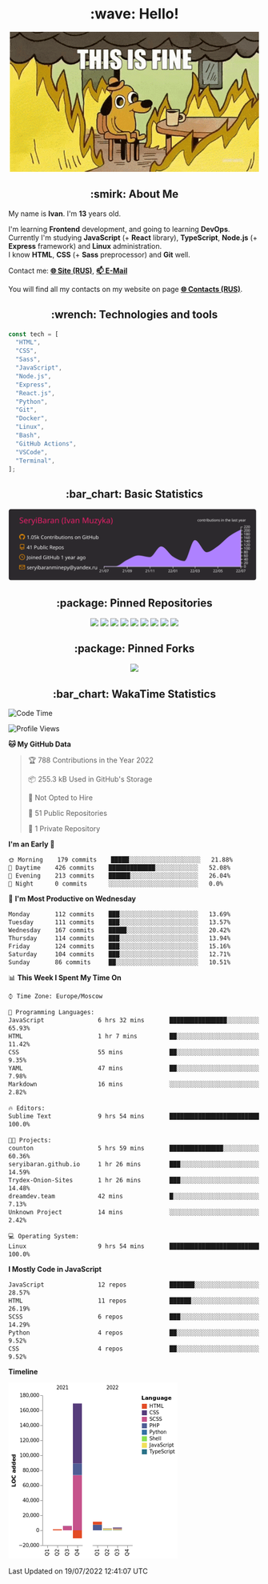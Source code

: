 <h1 align="center">:wave: Hello!</h1>

<p align="center"><img src="images/this-is-fine.gif" /></p>

<h2 align="center">:smirk: About Me</h2>

My name is **Ivan**. I'm **13** years old.

I'm learning **Frontend** development, and going to learning **DevOps**.  
Currently I'm studying **JavaScript** (+ **React** library), **TypeScript**, **Node.js** (+ **Express** framework) and **Linux** administration.  
I know **HTML**, **CSS** (+ **Sass** preprocessor) and **Git** well.

Contact me: [**:globe_with_meridians: Site (RUS)**](https://seryibaran.github.io), [**:mailbox: E-Mail**](mailto:seryibaranminepy@yandex.ru)

You will find all my contacts on my website on page [**:globe_with_meridians: Contacts (RUS)**](https://seryibaran.github.io/contacts).

<h2 align="center">:wrench: Technologies and tools</h2>

```js
const tech = [
  "HTML",
  "CSS",
  "Sass",
  "JavaScript",
  "Node.js",
  "Express",
  "React.js",
  "Python",
  "Git",
  "Docker",
  "Linux",
  "Bash",
  "GitHub Actions",
  "VSCode",
  "Terminal",
];
```

<h2 align="center">:bar_chart: Basic Statistics</h2>

<div align="center">
  <img src="https://raw.githubusercontent.com/SeryiBaran/seryibaran/master/profile-summary-card-output/monokai/0-profile-details.svg" />
</div>

<h2 align="center">:package: Pinned Repositories</h2>

<div align="center">
  <a href="https://github.com/SeryiBaran/seryibaran.github.io"><img src="https://github-readme-stats.vercel.app/api/pin/?username=SeryiBaran&repo=seryibaran.github.io" /></a>
  <a href="https://github.com/SeryiBaran/useUseful.js"><img src="https://github-readme-stats.vercel.app/api/pin/?username=SeryiBaran&repo=useUseful.js" /></a>
  <a href="https://github.com/SeryiBaran/Standard.css"><img src="https://github-readme-stats.vercel.app/api/pin/?username=SeryiBaran&repo=Standard.css" /></a>
  <a href="https://github.com/SeryiBaran/dotfiles"><img src="https://github-readme-stats.vercel.app/api/pin/?username=SeryiBaran&repo=dotfiles" /></a>
  <a href="https://github.com/SeryiBaran/tools"><img src="https://github-readme-stats.vercel.app/api/pin/?username=SeryiBaran&repo=tools" /></a>
  <a href="https://github.com/SeryiBaran/ddtReactCourse"><img src="https://github-readme-stats.vercel.app/api/pin/?username=SeryiBaran&repo=ddtReactCourse" /></a>
  <a href="https://github.com/SeryiBaran/ivan-pylight-shot"><img src="https://github-readme-stats.vercel.app/api/pin/?username=SeryiBaran&repo=ivan-pylight-shot" /></a>
  <a href="https://github.com/SeryiBaran/mock-api"><img src="https://github-readme-stats.vercel.app/api/pin/?username=SeryiBaran&repo=mock-api" /></a>
  <a href="https://github.com/SeryiBaran/learn-web"><img src="https://github-readme-stats.vercel.app/api/pin/?username=SeryiBaran&repo=learn-web" /></a>
</div>

<h2 align="center">:package: Pinned Forks</h2>

<div align="center">
  <a href="https://github.com/Erghel/Answerius"><img src="https://github-readme-stats.vercel.app/api/pin/?username=Erghel&repo=Answerius" /></a>
</div>

<h2 align="center">:bar_chart: WakaTime Statistics</h2>

<!--START_SECTION:waka-->
![Code Time](http://img.shields.io/badge/Code%20Time-0%20secs-blue)

![Profile Views](http://img.shields.io/badge/Profile%20Views-0-blue)

**🐱 My GitHub Data** 

> 🏆 788 Contributions in the Year 2022
 > 
> 📦 255.3 kB Used in GitHub's Storage 
 > 
> 🚫 Not Opted to Hire
 > 
> 📜 51 Public Repositories 
 > 
> 🔑 1 Private Repository 
 > 
**I'm an Early 🐤** 

```text
🌞 Morning    179 commits    █████░░░░░░░░░░░░░░░░░░░░   21.88% 
🌆 Daytime    426 commits    █████████████░░░░░░░░░░░░   52.08% 
🌃 Evening    213 commits    ██████░░░░░░░░░░░░░░░░░░░   26.04% 
🌙 Night      0 commits      ░░░░░░░░░░░░░░░░░░░░░░░░░   0.0%

```
📅 **I'm Most Productive on Wednesday** 

```text
Monday       112 commits    ███░░░░░░░░░░░░░░░░░░░░░░   13.69% 
Tuesday      111 commits    ███░░░░░░░░░░░░░░░░░░░░░░   13.57% 
Wednesday    167 commits    █████░░░░░░░░░░░░░░░░░░░░   20.42% 
Thursday     114 commits    ███░░░░░░░░░░░░░░░░░░░░░░   13.94% 
Friday       124 commits    ███░░░░░░░░░░░░░░░░░░░░░░   15.16% 
Saturday     104 commits    ███░░░░░░░░░░░░░░░░░░░░░░   12.71% 
Sunday       86 commits     ██░░░░░░░░░░░░░░░░░░░░░░░   10.51%

```


📊 **This Week I Spent My Time On** 

```text
⌚︎ Time Zone: Europe/Moscow

💬 Programming Languages: 
JavaScript               6 hrs 32 mins       ████████████████░░░░░░░░░   65.93% 
HTML                     1 hr 7 mins         ██░░░░░░░░░░░░░░░░░░░░░░░   11.42% 
CSS                      55 mins             ██░░░░░░░░░░░░░░░░░░░░░░░   9.35% 
YAML                     47 mins             ██░░░░░░░░░░░░░░░░░░░░░░░   7.98% 
Markdown                 16 mins             ░░░░░░░░░░░░░░░░░░░░░░░░░   2.82%

🔥 Editors: 
Sublime Text             9 hrs 54 mins       █████████████████████████   100.0%

🐱‍💻 Projects: 
counton                  5 hrs 59 mins       ███████████████░░░░░░░░░░   60.36% 
seryibaran.github.io     1 hr 26 mins        ███░░░░░░░░░░░░░░░░░░░░░░   14.59% 
Trydex-Onion-Sites       1 hr 26 mins        ███░░░░░░░░░░░░░░░░░░░░░░   14.48% 
dreamdev.team            42 mins             █░░░░░░░░░░░░░░░░░░░░░░░░   7.13% 
Unknown Project          14 mins             ░░░░░░░░░░░░░░░░░░░░░░░░░   2.42%

💻 Operating System: 
Linux                    9 hrs 54 mins       █████████████████████████   100.0%

```

**I Mostly Code in JavaScript** 

```text
JavaScript               12 repos            ███████░░░░░░░░░░░░░░░░░░   28.57% 
HTML                     11 repos            ██████░░░░░░░░░░░░░░░░░░░   26.19% 
SCSS                     6 repos             ███░░░░░░░░░░░░░░░░░░░░░░   14.29% 
Python                   4 repos             ██░░░░░░░░░░░░░░░░░░░░░░░   9.52% 
CSS                      4 repos             ██░░░░░░░░░░░░░░░░░░░░░░░   9.52%

```


**Timeline**

![Chart not found](https://raw.githubusercontent.com/SeryiBaran/SeryiBaran/master/charts/bar_graph.png) 


 Last Updated on 19/07/2022 12:41:07 UTC
<!--END_SECTION:waka-->
